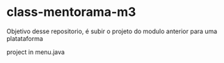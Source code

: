 # class-mentorama-m3
Objetivo desse repositorio, é subir o projeto do modulo anterior para uma platataforma

project in menu.java
